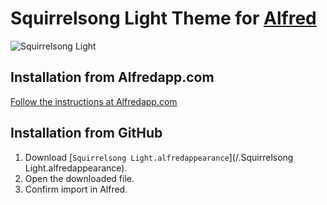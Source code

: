 # Squirrelsong Light Theme for [Alfred](https://www.alfredapp.com/)

![Squirrelsong Light](https://github.com/sapegin/squirrelsong/raw/master/light/Alfred/screenshot.png)

## Installation from Alfredapp.com

[Follow the instructions at Alfredapp.com](https://www.alfredapp.com/extras/theme/WD6QQfypb6/)

## Installation from GitHub

1. Download [`Squirrelsong Light.alfredappearance`](/.Squirrelsong Light.alfredappearance).
2. Open the downloaded file.
3. Confirm import in Alfred.
